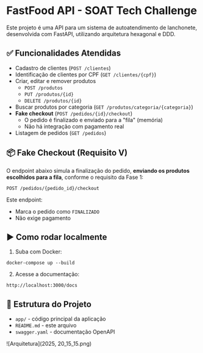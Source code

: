
# FastFood API - SOAT Tech Challenge

Este projeto é uma API para um sistema de autoatendimento de lanchonete, desenvolvida com FastAPI, utilizando arquitetura hexagonal e DDD.

## ✅ Funcionalidades Atendidas

- Cadastro de clientes (`POST /clientes`)
- Identificação de clientes por CPF (`GET /clientes/{cpf}`)
- Criar, editar e remover produtos
    - `POST /produtos`
    - `PUT /produtos/{id}`
    - `DELETE /produtos/{id}`
- Buscar produtos por categoria (`GET /produtos/categoria/{categoria}`)
- **Fake checkout** (`POST /pedidos/{id}/checkout`)
    - O pedido é finalizado e enviado para a "fila" (memória)
    - Não há integração com pagamento real
- Listagem de pedidos (`GET /pedidos`)

## 📦 Fake Checkout (Requisito V)

O endpoint abaixo simula a finalização do pedido, **enviando os produtos escolhidos para a fila**, conforme o requisito da Fase 1:

```
POST /pedidos/{pedido_id}/checkout
```

Este endpoint:
- Marca o pedido como `FINALIZADO`
- Não exige pagamento


## ▶️ Como rodar localmente

1. Suba com Docker:

```
docker-compose up --build
```

2. Acesse a documentação:

```
http://localhost:3000/docs
```


## 📁 Estrutura do Projeto

- `app/` - código principal da aplicação
- `README.md` - este arquivo
- `swagger.yaml` - documentação OpenAPI

![Arquitetura](2025, 20_15_15.png)